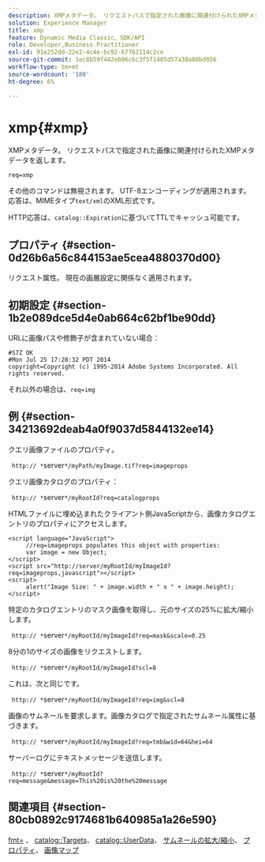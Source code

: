 ```yaml
---
description: XMPメタデータ。 リクエストパスで指定された画像に関連付けられたXMPメタデータを返します。
solution: Experience Manager
title: xmp
feature: Dynamic Media Classic、SDK/API
role: Developer,Business Practitioner
exl-id: 91e252dd-22e2-4c4e-bc92-67762114c2ce
source-git-commit: 1ec8b59f442eb96c6c3f5f1405d57a38a86bd056
workflow-type: tm+mt
source-wordcount: '180'
ht-degree: 6%

---
```


# xmp{#xmp}

XMPメタデータ。 リクエストパスで指定された画像に関連付けられたXMPメタデータを返します。

`req=xmp`

その他のコマンドは無視されます。 UTF-8エンコーディングが適用されます。 応答は、MIMEタイプ`text/xml`のXML形式です。

HTTP応答は、`catalog::Expiration`に基づいてTTLでキャッシュ可能です。

## プロパティ {#section-0d26b6a56c844153ae5cea4880370d00}

リクエスト属性。 現在の画層設定に関係なく適用されます。

## 初期設定 {#section-1b2e089dce5d4e0ab664c62bf1be90dd}

URLに画像パスや修飾子が含まれていない場合：

```
#S7Z OK 
#Mon Jul 25 17:28:32 PDT 2014 
copyright=Copyright (c) 1995-2014 Adobe Systems Incorporated. All rights reserved.
```

それ以外の場合は、`req=img`

## 例 {#section-34213692deab4a0f9037d5844132ee14}

クエリ画像ファイルのプロパティ。

` http:// *`server`*/myPath/myImage.tif?req=imageprops`

クエリ画像カタログのプロパティ：

` http:// *`server`*/myRootId?req=catalogprops`

HTMLファイルに埋め込まれたクライアント側JavaScriptから、画像カタログエントリのプロパティにアクセスします。

```
<script language="JavaScript"> 
     //req=imageprops populates this object with properties: 
     var image = new Object; 
</script> 
<script src="http://server/myRootId/myImageId?req=imageprops,javascript"></script> 
<script> 
     alert("Image Size: " + image.width + " x " + image.height); 
</script>
```

特定のカタログエントリのマスク画像を取得し、元のサイズの25%に拡大/縮小します。

` http:// *`server`*/myRootId/myImageId?req=mask&scale=0.25`

8分の1のサイズの画像をリクエストします。

` http:// *`server`*/myRootId/myImageId?scl=8`

これは、次と同じです。

` http:// *`server`*/myRootId/myImageId?req=img&scl=8`

画像のサムネールを要求します。画像カタログで指定されたサムネール属性に基づきます。

` http:// *`server`*/myRootId/myImageId?req=tmb&wid=64&hei=64`

サーバーログにテキストメッセージを送信します。

` http:// *`server`*/myRootId?req=message&message=This%20is%20the%20message`

## 関連項目 {#section-80cb0892c9174681b640985a1a26e590}

[fmt=](../../../../../../is-api/http-ref/image-serving-api-ref/c-http-protocol-reference/c-command-reference/r-is-http-fmt.md#reference-cdf10043423b45ba9fe15157fb3ae37a) 、 [catalog::Targets](/help/aem-is-ir-api/is-api/image-catalog/image-serving-api-ref/c-image-catalog-reference/c-image-svg-data-reference/c-image-data-reference/r-targets-cat.md)、 [catalog::UserData](/help/aem-is-ir-api/is-api/image-catalog/image-serving-api-ref/c-image-catalog-reference/c-image-svg-data-reference/c-image-data-reference/r-userdata-cat.md)、 [サムネールの拡大/縮小](../../../../../../is-api/http-ref/image-serving-api-ref/c-http-protocol-reference/c-notes-on-server-behavior/r-thumbnail-scaling.md#reference-0f71817f721d4913b34816758d69b07f)、 [プロパティ](../../../../../../is-api/http-ref/image-serving-api-ref/c-http-protocol-reference/c-response-data/c-properties/c-properties.md#concept-49c609fd6de942cab422ee412353c9d9)、 [画像マップ](../../../../../../is-api/http-ref/image-serving-api-ref/c-http-protocol-reference/c-syntax-and-features/r-image-maps.md#reference-ff7d1bac2a064104b0c508a81316fdab)

